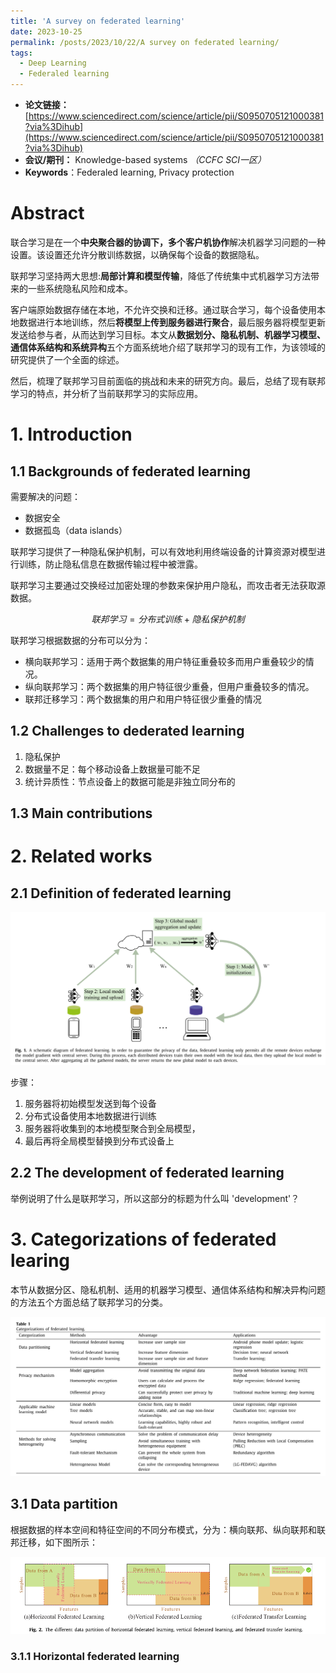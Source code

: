 ```yaml
---
title: 'A survey on federated learning'
date: 2023-10-25
permalink: /posts/2023/10/22/A survey on federated learning/
tags:
  - Deep Learning
  - Federaled learning
---
```


- **论文链接：**[https://www.sciencedirect.com/science/article/pii/S0950705121000381?via%3Dihub](https://www.sciencedirect.com/science/article/pii/S0950705121000381?via%3Dihub)
- **会议/期刊：** Knowledge-based systems *（CCFC* *SCI一区）*
- **Keywords**：Federaled learning, Privacy protection

# Abstract

联合学习是在一个**中央聚合器的协调下，多个客户机协作**解决机器学习问题的一种设置。该设置还允许分散训练数据，以确保每个设备的数据隐私。

联邦学习坚持两大思想:**局部计算和模型传输**，降低了传统集中式机器学习方法带来的一些系统隐私风险和成本。

客户端原始数据存储在本地，不允许交换和迁移。通过联合学习，每个设备使用本地数据进行本地训练，然后**将模型上传到服务器进行聚合**，最后服务器将模型更新发送给参与者，从而达到学习目标。本文从**数据划分、隐私机制、机器学习模型、通信体系结构和系统异构**五个方面系统地介绍了联邦学习的现有工作，为该领域的研究提供了一个全面的综述。

然后，梳理了联邦学习目前面临的挑战和未来的研究方向。最后，总结了现有联邦学习的特点，并分析了当前联邦学习的实际应用。


# 1. Introduction

## 1.1 Backgrounds of federated learning

需要解决的问题：
  - 数据安全
  - 数据孤岛（data islands）


联邦学习提供了一种隐私保护机制，可以有效地利用终端设备的计算资源对模型进行训练，防止隐私信息在数据传输过程中被泄露。

联邦学习主要通过交换经过加密处理的参数来保护用户隐私，而攻击者无法获取源数据。

$$联邦学习 = 分布式训练 + 隐私保护机制$$

联邦学习根据数据的分布可以分为：
  * 横向联邦学习：适用于两个数据集的用户特征重叠较多而用户重叠较少的情况。
  * 纵向联邦学习：两个数据集的用户特征很少重叠，但用户重叠较多的情况。
  * 联邦迁移学习：两个数据集的用户和用户特征很少重叠的情况

## 1.2 Challenges to dederated learning

1. 隐私保护
2. 数据量不足：每个移动设备上数据量可能不足
3. 统计异质性：节点设备上的数据可能是非独立同分布的


## 1.3 Main contributions

# 2. Related works

## 2.1 Definition of federated learning

<img src="/images/blog/A_survey_on_federated_learning/screenshot-20231025-191922.png">

步骤：
1. 服务器将初始模型发送到每个设备
2. 分布式设备使用本地数据进行训练
3. 服务器将收集到的本地模型聚合到全局模型，
4. 最后再将全局模型替换到分布式设备上


## 2.2 The development of federated learning

举例说明了什么是联邦学习，所以这部分的标题为什么叫 'development'？

# 3. Categorizations of federated learing

本节从数据分区、隐私机制、适用的机器学习模型、通信体系结构和解决异构问题的方法五个方面总结了联邦学习的分类。

<img src="/images/blog/A_survey_on_federated_learning/screenshot-20231025-193819.png">

## 3.1 Data partition

根据数据的样本空间和特征空间的不同分布模式，分为：横向联邦、纵向联邦和联邦迁移，如下图所示：

<img src="/images/blog/A_survey_on_federated_learning/screenshot-20231025-194055.png">

### 3.1.1 Horizontal federated learning

